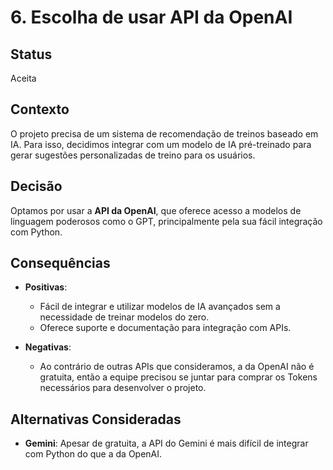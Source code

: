 # 6. Escolha de usar API da OpenAI

## Status

Aceita

## Contexto

O projeto precisa de um sistema de recomendação de treinos baseado em IA. Para isso, decidimos integrar com um modelo de IA pré-treinado para gerar sugestões personalizadas de treino para os usuários.

## Decisão

Optamos por usar a **API da OpenAI**, que oferece acesso a modelos de linguagem poderosos como o GPT, principalmente pela sua fácil integração com Python.

## Consequências

- **Positivas**:
  - Fácil de integrar e utilizar modelos de IA avançados sem a necessidade de treinar modelos do zero.
  - Oferece suporte e documentação para integração com APIs.
  
- **Negativas**:
  - Ao contrário de outras APIs que consideramos, a da OpenAI não é gratuita, então a equipe precisou se juntar para comprar os Tokens necessários para desenvolver o projeto.

## Alternativas Consideradas

- **Gemini**: Apesar de gratuita, a API do Gemini é mais difícil de integrar com Python do que a da OpenAI.